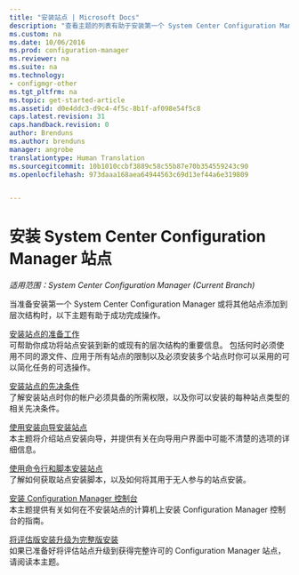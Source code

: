 ```yaml
---
title: "安装站点 | Microsoft Docs"
description: "查看主题的列表有助于安装第一个 System Center Configuration Manager，或将站点添加到层次结构。"
ms.custom: na
ms.date: 10/06/2016
ms.prod: configuration-manager
ms.reviewer: na
ms.suite: na
ms.technology:
- configmgr-other
ms.tgt_pltfrm: na
ms.topic: get-started-article
ms.assetid: d0e4ddc3-d9c4-4f5c-8b1f-af098e54f5c8
caps.latest.revision: 31
caps.handback.revision: 0
author: Brenduns
ms.author: brenduns
manager: angrobe
translationtype: Human Translation
ms.sourcegitcommit: 10b1010ccbf3889c58c55b87e70b354559243c90
ms.openlocfilehash: 973daaa168aea64944563c69d13ef44a6e319809


---
```

# <a name="installing-system-center-configuration-manager-sites"></a>安装 System Center Configuration Manager 站点

*适用范围：System Center Configuration Manager (Current Branch)*


当准备安装第一个 System Center Configuration Manager 或将其他站点添加到层次结构时，以下主题有助于成功完成操作。


[安装站点的准备工作](../../../../core/servers/deploy/install/prepare-to-install-sites.md)    
可帮助你成功将站点安装到新的或现有的层次结构的重要信息。 包括何时必须使用不同的源文件、应用于所有站点的限制以及必须安装多个站点时你可以采用的可以简化任务的可选操作。


[安装站点的先决条件](../../../../core/servers/deploy/install/prerequisites-for-installing-sites.md)   
了解安装站点时你的帐户必须具备的所需权限，以及你可以安装的每种站点类型的相关先决条件。


[使用安装向导安装站点](../../../../core/servers/deploy/install/use-the-setup-wizard-to-install-sites.md)    
本主题将介绍站点安装向导，并提供有关在向导用户界面中可能不清楚的选项的详细信息。  

[使用命令行和脚本安装站点](../../../../core/servers/deploy/install/use-a-command-line-to-install-sites.md)   
了解如何获取站点安装脚本，以及如何将其用于无人参与的站点安装。

[安装 Configuration Manager 控制台](../../../../core/servers/deploy/install/install-consoles.md)     
本主题提供有关如何在不安装站点的计算机上安装 Configuration Manager 控制台的指南。

[将评估版安装升级为完整版安装](../../../../core/servers/deploy/install/upgrade-an-evaluation-install-to-a-full-install.md)   
如果已准备好将评估站点升级到获得完整许可的 Configuration Manager 站点，请阅读本主题。



<!--HONumber=Dec16_HO3-->


